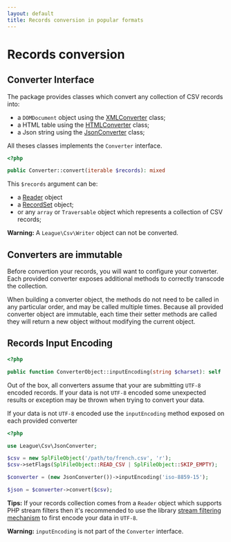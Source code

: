 ```yaml
---
layout: default
title: Records conversion in popular formats
---
```


# Records conversion

## Converter Interface

The package provides classes which convert any collection of CSV records into:

- a `DOMDocument` object using the [XMLConverter](/9.0/converter/xml/) class;
- a HTML table using the [HTMLConverter](/9.0/converter/html/) class;
- a Json string using the [JsonConverter](/9.0/converter/json/) class;

All theses classes implements the `Converter` interface.

~~~php
<?php

public Converter::convert(iterable $records): mixed
~~~

This `$records` argument can be:

- a [Reader](/9.0/reader/) object
- a [RecordSet](/9.0/reader/records/) object;
- or any `array` or `Traversable` object which represents a collection of CSV records;

<p class="message-warning"><strong>Warning:</strong> A <code>League\Csv\Writer</code> object can not be converted.</p>

## Converters are immutable

Before convertion your records, you will want to configure your converter. Each provided converter exposes additional methods to correctly transcode the collection.

When building a converter object, the methods do not need to be called in any particular order, and may be called multiple times. Because all provided converter object are immutable, each time their setter methods are called they will return a new object without modifying the current object.

## Records Input Encoding

~~~php
<?php

public function ConverterObject::inputEncoding(string $charset): self
~~~

Out of the box, all converters assume that your are submitting `UTF-8` encoded records. If your data is not `UTF-8` encoded some unexpected results or exception may be thrown when trying to convert your data.

If your data is not `UTF-8` encoded use the `inputEncoding` method exposed on each provided converter

~~~php
<?php

use League\Csv\JsonConverter;

$csv = new SplFileObject('/path/to/french.csv', 'r');
$csv->setFlags(SplFileObject::READ_CSV | SplFileObject::SKIP_EMPTY);

$converter = (new JsonConverter())->inputEncoding('iso-8859-15');

$json = $converter->convert($csv);
~~~

<p class="message-info"><strong>Tips:</strong> If your records collection comes from a <code>Reader</code> object which supports PHP stream filters then it's recommended to use the library <a href="/9.0/connections/filters/">stream filtering mechanism</a> to first encode your data in <code>UTF-8</code>.</p>

<p class="message-warning"><strong>Warning:</strong> <code>inputEncoding</code> is not part of the <code>Converter</code> interface.</p>
